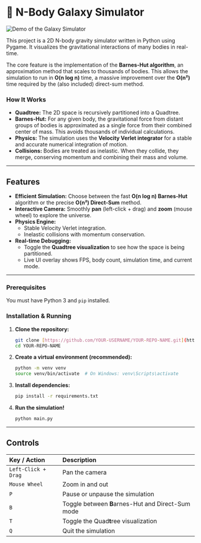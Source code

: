 # 🌌 N-Body Galaxy Simulator

![Demo of the Galaxy Simulator](demo.gif)

This project is a 2D N-body gravity simulator written in Python using Pygame. It visualizes the gravitational interactions of many bodies in real-time.

The core feature is the implementation of the **Barnes-Hut algorithm**, an approximation method that scales to thousands of bodies. This allows the simulation to run in **O(n log n)** time, a massive improvement over the **O(n²)** time required by the (also included) direct-sum method.

### How It Works

* **Quadtree:** The 2D space is recursively partitioned into a  Quadtree.
* **Barnes-Hut:** For any given body, the gravitational force from distant groups of bodies is approximated as a single force from their combined center of mass. This avoids thousands of individual calculations.
* **Physics:** The simulation uses the **Velocity Verlet integrator** for a stable and accurate numerical integration of motion.
* **Collisions:** Bodies are treated as inelastic. When they collide, they merge, conserving momentum and combining their mass and volume.

---

##  Features

* **Efficient Simulation:** Choose between the fast **O(n log n) Barnes-Hut** algorithm or the precise **O(n²) Direct-Sum** method.
* **Interactive Camera:** Smoothly **pan** (left-click + drag) and **zoom** (mouse wheel) to explore the universe.
* **Physics Engine:**
    * Stable Velocity Verlet integration.
    * Inelastic collisions with momentum conservation.
* **Real-time Debugging:**
    * Toggle the **Quadtree visualization** to see how the space is being partitioned.
    * Live UI overlay shows FPS, body count, simulation time, and current mode.

---

### Prerequisites

You must have Python 3 and `pip` installed.

### Installation & Running

1.  **Clone the repository:**
    ```bash
    git clone [https://github.com/YOUR-USERNAME/YOUR-REPO-NAME.git](https://github.com/YOUR-USERNAME/YOUR-REPO-NAME.git)
    cd YOUR-REPO-NAME
    ```

2.  **Create a virtual environment (recommended):**
    ```bash
    python -m venv venv
    source venv/bin/activate  # On Windows: venv\Scripts\activate
    ```

3.  **Install dependencies:**
    ```bash
    pip install -r requirements.txt
    ```

4.  **Run the simulation!**
    ```bash
    python main.py
    ```

---

##  Controls

| Key / Action | Description |
| :--- | :--- |
| `Left-Click + Drag` | Pan the camera |
| `Mouse Wheel` | Zoom in and out |
| `P` | Pause or unpause the simulation |
| `B` | Toggle between **B**arnes-Hut and Direct-Sum mode |
| `T` | Toggle the Quad**t**ree visualization |
| `Q` | Quit the simulation |

